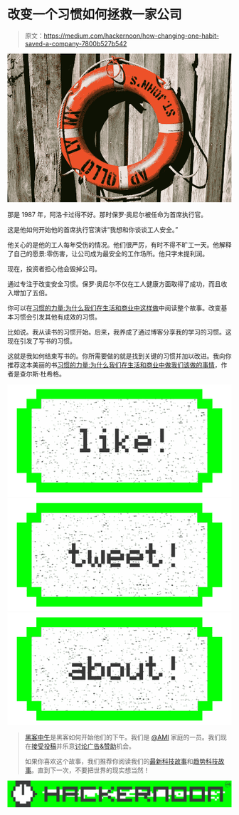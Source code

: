 # 改变一个习惯如何拯救一家公司

> 原文：<https://medium.com/hackernoon/how-changing-one-habit-saved-a-company-7800b527b542>

![](img/6c319e4f85e6d12b1e3157785634c6de.png)

那是 1987 年，阿洛卡过得不好。那时保罗·奥尼尔被任命为首席执行官。

这是他如何开始他的首席执行官演讲“我想和你谈谈工人安全。”

他关心的是他的工人每年受伤的情况。他们很严厉，有时不得不旷工一天。他解释了自己的愿景:零伤害，让公司成为最安全的工作场所。他只字未提利润。

现在，投资者担心他会毁掉公司。

通过专注于改变安全习惯。保罗·奥尼尔不仅在工人健康方面取得了成功，而且收入增加了五倍。

你可以在[习惯的力量:为什么我们在生活和商业中这样做](http://amzn.to/2ndykZf)中阅读整个故事。改变基本习惯会引发其他有成效的习惯。

比如说。我从读书的习惯开始。后来，我养成了通过博客分享我的学习的习惯。这现在引发了写书的习惯。

这就是我如何结束写书的。你所需要做的就是找到关键的习惯并加以改进。我向你推荐这本美丽的书[习惯的力量:为什么我们在生活和商业中做我们该做的事情](http://amzn.to/2ndykZf)，作者是查尔斯·杜希格。

[![](img/50ef4044ecd4e250b5d50f368b775d38.png)](http://bit.ly/HackernoonFB)[![](img/979d9a46439d5aebbdcdca574e21dc81.png)](https://goo.gl/k7XYbx)[![](img/2930ba6bd2c12218fdbbf7e02c8746ff.png)](https://goo.gl/4ofytp)

> [黑客中午](http://bit.ly/Hackernoon)是黑客如何开始他们的下午。我们是 [@AMI](http://bit.ly/atAMIatAMI) 家庭的一员。我们现在[接受投稿](http://bit.ly/hackernoonsubmission)并乐意[讨论广告&赞助](mailto:partners@amipublications.com)机会。
> 
> 如果你喜欢这个故事，我们推荐你阅读我们的[最新科技故事](http://bit.ly/hackernoonlatestt)和[趋势科技故事](https://hackernoon.com/trending)。直到下一次，不要把世界的现实想当然！

![](img/be0ca55ba73a573dce11effb2ee80d56.png)